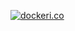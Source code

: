 [![dockeri.co](http://dockeri.co/image/binlei/hexo)](https://registry.hub.docker.com/u/binlei/hexo/)